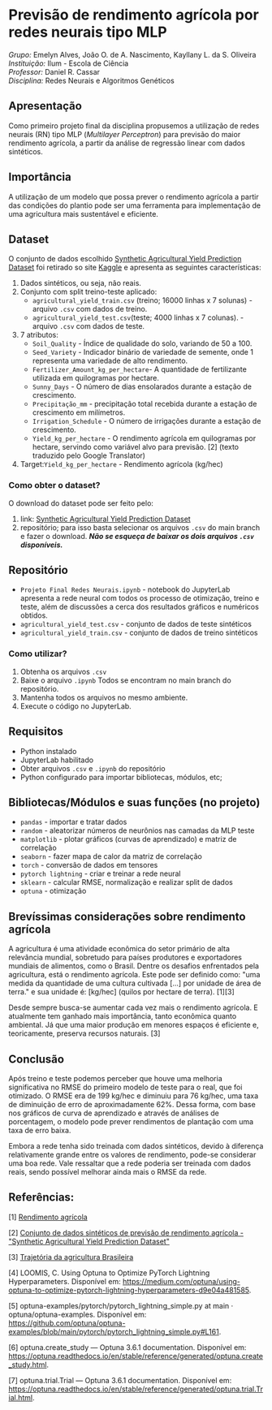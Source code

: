 # Previsão de rendimento agrícola por redes neurais tipo MLP
*Grupo:* Emelyn Alves, João O. de A. Nascimento, Kayllany L. da S. Oliveira
<br>
*Instituição:* Ilum - Escola de Ciência 
<br>
*Professor:* Daniel R. Cassar
<br>
*Disciplina:* Redes Neurais e Algoritmos Genéticos

## Apresentação 
Como primeiro projeto final da disciplina propusemos a utilização de redes neurais (RN) tipo MLP (*Multilayer Perceptron*) para previsão do maior rendimento agrícola, a partir da análise de regressão linear com dados sintéticos.

## Importância
A utilização de um modelo que possa prever o rendimento agrícola a partir das condições do plantio pode ser uma ferramenta para implementação de uma agricultura mais sustentável e eficiente.  

## Dataset
O conjunto de dados escolhido [Synthetic Agricultural Yield Prediction Dataset](https://www.kaggle.com/datasets/blueloki/synthetic-agricultural-yield-prediction-dataset/data) foi retirado so site [Kaggle](https://www.kaggle.com/) e apresenta as seguintes características: 

1. Dados sintéticos, ou seja, não reais.
2. Conjunto com split treino-teste aplicado:
   * `agricultural_yield_train.csv` (treino; 16000 linhas x 7 solunas) - arquivo `.csv` com dados de treino. 
   * `agricultural_yield_test.csv`(teste; 4000 linhas x 7 colunas). - arquivo `.csv` com dados de teste. 
3. 7 atributos:
   * `Soil_Quality` - Índice de qualidade do solo, variando de 50 a 100.
   * `Seed_Variety` -  Indicador binário de variedade de semente, onde 1 representa uma variedade de alto rendimento.
   * `Fertilizer_Amount_kg_per_hectare`- A quantidade de fertilizante utilizada em quilogramas por hectare.
   * `Sunny_Days` - O número de dias ensolarados durante a estação de crescimento.
   * `Precipitação_mm` - precipitação total recebida durante a estação de crescimento em milímetros.
   * `Irrigation_Schedule` - O número de irrigações durante a estação de crescimento.
   * `Yield_kg_per_hectare` - O rendimento agrícola em quilogramas por hectare, servindo como variável alvo para previsão. [2] (texto traduzido pelo Google Translator)
4. Target:`Yield_kg_per_hectare` - Rendimento agrícola (kg/hec)

### Como obter o dataset? 
O download do dataset pode ser feito pelo:
1. link: [Synthetic Agricultural Yield Prediction Dataset](https://www.kaggle.com/datasets/blueloki/synthetic-agricultural-yield-prediction-dataset/data)
2. repositório; para isso basta selecionar os arquivos `.csv` do main branch e fazer o download.
***Não se esqueça de baixar os dois arquivos `.csv` disponíveis.***

## Repositório
* `Projeto Final Redes Neurais.ipynb` - notebook do JupyterLab apresenta a rede neural com todos os processo de otimização, treino e teste, além de discussões a cerca dos resultados gráficos e numéricos obtidos. 
* `agricultural_yield_test.csv` - conjunto de dados de teste sintéticos 
* `agricultural_yield_train.csv` - conjunto de dados de treino sintéticos

### Como utilizar? 
1. Obtenha os arquivos `.csv` 
2. Baixe o arquivo `.ipynb`
Todos se encontram no main branch do repositório.
3. Mantenha todos os arquivos no mesmo ambiente.
4. Execute o código no JupyterLab.

## Requisitos 
* Python instalado
* JupyterLab habilitado
* Obter arquivos `.csv` e `.ipynb` do repositório 
* Python configurado para importar bibliotecas, módulos, etc;

## Bibliotecas/Módulos e suas funções (no projeto)
* `pandas` - importar e tratar dados
* `random` - aleatorizar números de neurônios nas camadas da MLP teste
* `matplotlib` - plotar gráficos (curvas de aprendizado) e matriz de correlação
* `seaborn` - fazer mapa de calor da matriz de correlação
* `torch` - conversão de dados em tensores 
* `pytorch lightning` - criar e treinar a rede neural
* `sklearn` - calcular RMSE, normalização e realizar split de dados
* `optuna` - otimização

## Brevíssimas considerações sobre rendimento agrícola
A agricultura é uma atividade econômica do setor primário de alta relevância mundial, sobretudo para países produtores e exportadores mundiais de alimentos, como o Brasil. Dentre os desafios enfrentados pela agricultura, está o rendimento agrícola. Este pode ser definido como: "uma medida da quantidade de uma cultura cultivada [...] por unidade de área de terra."  e sua unidade é: [kg/hec] (quilos por hectare de terra). [1][3]

Desde sempre busca-se aumentar cada vez mais o rendimento agrícola. E atualmente tem ganhado mais importância, tanto econômica quanto ambiental. Já que uma maior produção em menores espaços é eficiente e, teoricamente, preserva recursos naturais. [3]

## Conclusão

Após treino e teste podemos perceber que houve uma melhoria significativa no RMSE do primeiro modelo de teste para o real, que foi otimizado. O RMSE era de 199 kg/hec e diminuiu para 76 kg/hec, uma taxa de diminuição de erro de aproximadamente 62%. 
Dessa forma, com base nos gráficos de curva de aprendizado e através de análises de porcentagem, o modelo pode prever rendimentos de plantação com uma taxa de erro baixa. 

Embora a rede tenha sido treinada com dados sintéticos, devido à diferença relativamente grande entre os valores de rendimento, pode-se considerar uma boa rede. Vale ressaltar que a rede poderia ser treinada com dados reais, sendo possível melhorar ainda mais o RMSE da rede.


## Referências: 
[1] [Rendimento agrícola](https://pt.wikipedia.org/wiki/Rendimento_agr%C3%ADcola#:~:text=Na%20agricultura%2C%20o%20rendimento%20%C3%A9,maneira%20de%20calcular%20os%20rendimentos.)

[2] [Conjunto de dados sintéticos de previsão de rendimento agrícola - "Synthetic Agricultural Yield Prediction Dataset"](https://www.kaggle.com/datasets/blueloki/synthetic-agricultural-yield-prediction-dataset/data)

[3] [Trajetória da agricultura Brasileira](https://www.embrapa.br/visao/trajetoria-da-agricultura-brasileira)

[4] LOOMIS, C. Using Optuna to Optimize PyTorch Lightning Hyperparameters. Disponível em: <https://medium.com/optuna/using-optuna-to-optimize-pytorch-lightning-hyperparameters-d9e04a481585>.

[5] optuna-examples/pytorch/pytorch_lightning_simple.py at main · optuna/optuna-examples. Disponível em: <https://github.com/optuna/optuna-examples/blob/main/pytorch/pytorch_lightning_simple.py#L161>.

[6] optuna.create_study — Optuna 3.6.1 documentation. Disponível em: <https://optuna.readthedocs.io/en/stable/reference/generated/optuna.create_study.html>.

[7] optuna.trial.Trial — Optuna 3.6.1 documentation. Disponível em: <https://optuna.readthedocs.io/en/stable/reference/generated/optuna.trial.Trial.html>.
